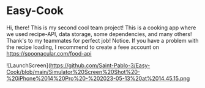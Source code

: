 # Easy-Cook
Hi, there! This is my second cool team project! This is a cooking app where we used recipe-API, data storage, some dependencies, and many others! Thank's to my teammates for perfect job!
Notice. If you have a problem with the recipe loading, I recommend to create a feee account on https://spoonacular.com/food-api


![LaunchScreen](https://github.com/Saint-Pablo-3/Easy-Cook/blob/main/Simulator%20Screen%20Shot%20-%20iPhone%2014%20Pro%20-%202023-05-13%20at%2014.45.15.png

